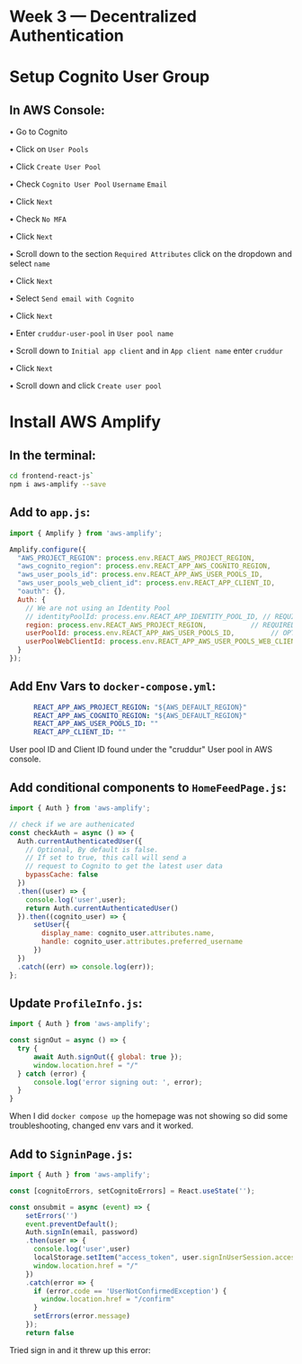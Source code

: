 # Week 3 — Decentralized Authentication

# Setup Cognito User Group

## In AWS Console:

• Go to Cognito

• Click on `User Pools`

• Click `Create User Pool`

• Check `Cognito User Pool` `Username` `Email`

• Click `Next`

• Check `No MFA`

• Click `Next`

• Scroll down to the section `Required Attributes` click on the dropdown and select `name`

• Click `Next`

• Select `Send email with Cognito` 

• Click `Next`

• Enter `cruddur-user-pool` in `User pool name`

• Scroll down to `Initial app client` and in `App client name` enter `cruddur`

• Click `Next`

• Scroll down and click `Create user pool`

# Install AWS Amplify

## In the terminal:

```bash
cd frontend-react-js`
npm i aws-amplify --save
```

## Add to `app.js`:

```javascript
import { Amplify } from 'aws-amplify';

Amplify.configure({
  "AWS_PROJECT_REGION": process.env.REACT_AWS_PROJECT_REGION,
  "aws_cognito_region": process.env.REACT_APP_AWS_COGNITO_REGION,
  "aws_user_pools_id": process.env.REACT_APP_AWS_USER_POOLS_ID,
  "aws_user_pools_web_client_id": process.env.REACT_APP_CLIENT_ID,
  "oauth": {},
  Auth: {
    // We are not using an Identity Pool
    // identityPoolId: process.env.REACT_APP_IDENTITY_POOL_ID, // REQUIRED - Amazon Cognito Identity Pool ID
    region: process.env.REACT_AWS_PROJECT_REGION,           // REQUIRED - Amazon Cognito Region
    userPoolId: process.env.REACT_APP_AWS_USER_POOLS_ID,         // OPTIONAL - Amazon Cognito User Pool ID
    userPoolWebClientId: process.env.REACT_APP_AWS_USER_POOLS_WEB_CLIENT_ID,   // OPTIONAL - Amazon Cognito Web Client ID (26-char alphanumeric string)
  }
});
```

## Add Env Vars to `docker-compose.yml`:

```yaml
      REACT_APP_AWS_PROJECT_REGION: "${AWS_DEFAULT_REGION}"
      REACT_APP_AWS_COGNITO_REGION: "${AWS_DEFAULT_REGION}"
      REACT_APP_AWS_USER_POOLS_ID: ""
      REACT_APP_CLIENT_ID: ""
```
User pool ID and Client ID found under the "cruddur" User pool in AWS console.

## Add conditional components to `HomeFeedPage.js`:

```javascript
import { Auth } from 'aws-amplify';

// check if we are authenicated
const checkAuth = async () => {
  Auth.currentAuthenticatedUser({
    // Optional, By default is false. 
    // If set to true, this call will send a 
    // request to Cognito to get the latest user data
    bypassCache: false 
  })
  .then((user) => {
    console.log('user',user);
    return Auth.currentAuthenticatedUser()
  }).then((cognito_user) => {
      setUser({
        display_name: cognito_user.attributes.name,
        handle: cognito_user.attributes.preferred_username
      })
  })
  .catch((err) => console.log(err));
};
```

## Update `ProfileInfo.js`:

```javascript
import { Auth } from 'aws-amplify';

const signOut = async () => {
  try {
      await Auth.signOut({ global: true });
      window.location.href = "/"
  } catch (error) {
      console.log('error signing out: ', error);
  }
}
```

When I did `docker compose up` the homepage was not showing so did some troubleshooting, changed env vars and it worked.

## Add to `SigninPage.js`:

```javascript
import { Auth } from 'aws-amplify';

const [cognitoErrors, setCognitoErrors] = React.useState('');

const onsubmit = async (event) => {
    setErrors('')
    event.preventDefault();
    Auth.signIn(email, password)
    .then(user => {
      console.log('user',user)
      localStorage.setItem("access_token", user.signInUserSession.accessToken.jwtToken)
      window.location.href = "/"
    })
    .catch(error => { 
      if (error.code == 'UserNotConfirmedException') {
        window.location.href = "/confirm"
      }
      setErrors(error.message)
    });
    return false
```

Tried sign in and it threw up this error:


